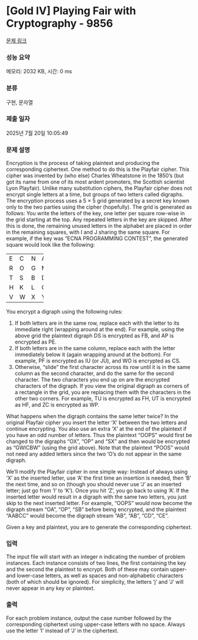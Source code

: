 # [Gold IV] Playing Fair with Cryptography - 9856 

[문제 링크](https://www.acmicpc.net/problem/9856) 

### 성능 요약

메모리: 2032 KB, 시간: 0 ms

### 분류

구현, 문자열

### 제출 일자

2025년 7월 20일 10:05:49

### 문제 설명

<p>Encryption is the process of taking plaintext and producing the corresponding ciphertext. One method to do this is the Playfair cipher. This cipher was invented by (who else) Charles Wheatstone in the 1850’s (but got its name from one of its most ardent promoters, the Scottish scientist Lyon Playfair). Unlike many substitution ciphers, the Playfair cipher does not encrypt single letters at a time, but groups of two letters called digraphs. The encryption process uses a 5 × 5 grid generated by a secret key known only to the two parties using the cipher (hopefully). The grid is generated as follows: You write the letters of the key, one letter per square row-wise in the grid starting at the top. Any repeated letters in the key are skipped. After this is done, the remaining unused letters in the alphabet are placed in order in the remaining squares, with I and J sharing the same square. For example, if the key was “ECNA PROGRAMMING CONTEST”, the generated square would look like the following:</p>

<table class="table table-bordered" style="width:20%">
	<tbody>
		<tr>
			<td>E</td>
			<td>C</td>
			<td>N</td>
			<td>A</td>
			<td>P</td>
		</tr>
		<tr>
			<td>R</td>
			<td>O</td>
			<td>G</td>
			<td>M</td>
			<td>I/J</td>
		</tr>
		<tr>
			<td>T</td>
			<td>S</td>
			<td>B</td>
			<td>D</td>
			<td>F</td>
		</tr>
		<tr>
			<td>H</td>
			<td>K</td>
			<td>L</td>
			<td>Q</td>
			<td>U</td>
		</tr>
		<tr>
			<td>V</td>
			<td>W</td>
			<td>X</td>
			<td>Y</td>
			<td>Z</td>
		</tr>
	</tbody>
</table>

<p>You encrypt a digraph using the following rules:</p>

<ol>
	<li>If both letters are in the same row, replace each with the letter to its immediate right (wrapping around at the end). For example, using the above grid the plaintext digraph DS is encrypted as FB, and AP is encrypted as PE.</li>
	<li>If both letters are in the same column, replace each with the letter immediately below it (again wrapping around at the bottom). For example, PF is encrypted as IU (or JU), and WO is encrypted as CS.</li>
	<li>Otherwise, “slide” the first character across its row until it is in the same column as the second character, and do the same for the second character. The two characters you end up on are the encrypted characters of the digraph. If you view the original digraph as corners of a rectangle in the grid, you are replacing them with the characters in the other two corners. For example, TU is encrypted as FH, UT is encrypted as HF, and ZC is encrypted as WP.</li>
</ol>

<p>What happens when the digraph contains the same letter twice? In the original Playfair cipher you insert the letter ‘X’ between the two letters and continue encrypting. You also use an extra ‘X’ at the end of the plaintext if you have an odd number of letters. Thus the plaintext “OOPS” would first be changed to the digraphs “OX”, “OP” and “SX” and then would be encrypted as “GWICBW” (using the grid above). Note that the plaintext “POOS” would not need any added letters since the two ‘O’s do not appear in the same digraph.</p>

<p>We’ll modify the Playfair cipher in one simple way: Instead of always using ‘X’ as the inserted letter, use ‘A’ the first time an insertion is needed, then ‘B’ the next time, and so on (though you should never use ‘J’ as an inserted letter; just go from ‘I’ to ‘K’). Once you hit ‘Z’, you go back to using ‘A’. If the inserted letter would result in a digraph with the same two letters, you just skip to the next inserted letter. For example, “OOPS” would now become the digraph stream “OA”, “OP”, “SB” before being encrypted, and the plaintext “AABCC” would become the digraph stream “AB”, “AB”, “CD”, “CE”.</p>

<p>Given a key and plaintext, you are to generate the corresponding ciphertext.</p>

### 입력 

 <p>The input file will start with an integer n indicating the number of problem instances. Each instance consists of two lines, the first containing the key and the second the plaintext to encrypt. Both of these may contain upper- and lower-case letters, as well as spaces and non-alphabetic characters (both of which should be ignored). For simplicity, the letters ‘j’ and ’J’ will never appear in any key or plaintext.</p>

### 출력 

 <p>For each problem instance, output the case number followed by the corresponding ciphertext using upper-case letters with no space. Always use the letter ‘I’ instead of ‘J’ in the ciphertext.</p>

